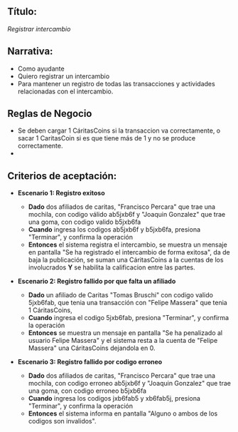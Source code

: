 ## Título:
*Registrar intercambio*

## Narrativa:
- Como ayudante
- Quiero registrar un intercambio 
- Para mantener un registro de todas las transacciones y actividades relacionadas con el intercambio.

## Reglas de Negocio
- Se deben cargar 1 CáritasCoins si la transaccion va correctamente, o sacar 1 CaritasCoin si es que tiene más de 1 y no se produce correctamente.
- 
## Criterios de aceptación:
- **Escenario 1: Registro exitoso**
    + **Dado** dos afiliados de caritas, "Francisco Percara" que trae una mochila, con codigo válido ab5jxb6f y "Joaquin Gonzalez" que trae una goma, con codigo valido b5jxb6fa 
    + **Cuando** ingresa los codigos ab5jxb6f y b5jxb6fa, presiona "Terminar", y confirma la operación
    + **Entonces** el sistema registra el intercambio, se muestra un mensaje en pantalla "Se ha registrado el intercambio de forma exitosa", da de baja la publicación, se suman una CáritasCoins a la cuentas de los involucrados **Y** se habilita la calificacion entre las partes.

- **Escenario 2: Registro fallido por que falta un afiliado**
    + **Dado** un afiliado de Caritas "Tomas Bruschi" con codigo valido 5jxb6fab, que tenia una transacción con "Felipe Massera" que tenia 1 CáritasCoins, 
    + **Cuando** ingresa el codigo 5jxb6fab, presiona "Terminar", y confirma la operación
    + **Entonces** se muestra un mensaje en pantalla "Se ha penalizado al usuario Felipe Massera" y el sistema resta a la cuenta de "Felipe Massera" una CáritasCoins dejandola en 0.

- **Escenario 3: Registro fallido por codigo erroneo**
    + **Dado** dos afiliados de caritas, "Francisco Percara" que trae una mochila, con codigo erroneo ab5jxb6f y "Joaquin Gonzalez" que trae una goma, con codigo erroneo b5jxb6fa  
    + **Cuando** ingresa los codigos jxb6fab5 y xb6fab5j, presiona "Terminar", y confirma la operación
    + **Entonces** el sistema informa en pantalla "Alguno o ambos de los codigos son invalidos".
